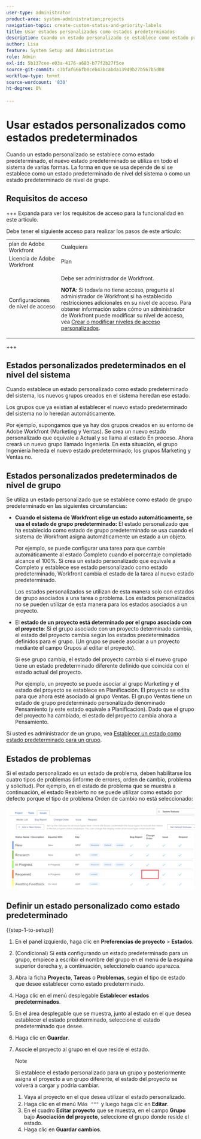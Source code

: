 ```yaml
---
user-type: administrator
product-area: system-administration;projects
navigation-topic: create-custom-status-and-priority-labels
title: Usar estados personalizados como estados predeterminados
description: Cuando un estado personalizado se establece como estado predeterminado, el nuevo estado predeterminado se utiliza en todo el sistema de varias formas. La forma en que se usa depende de si se establece como un estado predeterminado de nivel del sistema o como un estado predeterminado de nivel de grupo.
author: Lisa
feature: System Setup and Administration
role: Admin
exl-id: 5b137cee-e03a-4176-a683-b77f2b27f5ce
source-git-commit: c3bfaf666fb0ceb43bcabda13949b27b567b5d08
workflow-type: tm+mt
source-wordcount: '830'
ht-degree: 0%

---
```


# Usar estados personalizados como estados predeterminados

Cuando un estado personalizado se establece como estado predeterminado, el nuevo estado predeterminado se utiliza en todo el sistema de varias formas. La forma en que se usa depende de si se establece como un estado predeterminado de nivel del sistema o como un estado predeterminado de nivel de grupo.

## Requisitos de acceso

+++ Expanda para ver los requisitos de acceso para la funcionalidad en este artículo.

Debe tener el siguiente acceso para realizar los pasos de este artículo:

<table style="table-layout:auto"> 
 <col> 
 <col> 
 <tbody> 
  <tr> 
   <td role="rowheader">plan de Adobe Workfront</td> 
   <td>Cualquiera</td> 
  </tr> 
  <tr> 
   <td role="rowheader">Licencia de Adobe Workfront</td> 
   <td>Plan</td> 
  </tr> 
  <tr> 
   <td role="rowheader">Configuraciones de nivel de acceso</td> 
   <td> <p>Debe ser administrador de Workfront.</p> <p><b>NOTA</b>: Si todavía no tiene acceso, pregunte al administrador de Workfront si ha establecido restricciones adicionales en su nivel de acceso. Para obtener información sobre cómo un administrador de Workfront puede modificar su nivel de acceso, vea <a href="../../../administration-and-setup/add-users/configure-and-grant-access/create-modify-access-levels.md" class="MCXref xref">Crear o modificar niveles de acceso personalizados</a>.</p> </td> 
  </tr> 
 </tbody> 
</table>

+++

## Estados personalizados predeterminados en el nivel del sistema

Cuando establece un estado personalizado como estado predeterminado del sistema, los nuevos grupos creados en el sistema heredan ese estado.

Los grupos que ya existían al establecer el nuevo estado predeterminado del sistema no lo heredan automáticamente.

Por ejemplo, supongamos que ya hay dos grupos creados en su entorno de Adobe Workfront (Marketing y Ventas). Se crea un nuevo estado personalizado que equivale a Actual y se llama al estado En proceso. Ahora creará un nuevo grupo llamado Ingeniería. En esta situación, el grupo Ingeniería hereda el nuevo estado predeterminado; los grupos Marketing y Ventas no.

## Estados personalizados predeterminados de nivel de grupo

Se utiliza un estado personalizado que se establece como estado de grupo predeterminado en las siguientes circunstancias:

* **Cuando el sistema de Workfront elige un estado automáticamente, se usa el estado de grupo predeterminado:** El estado personalizado que ha establecido como estado de grupo predeterminado se usa cuando el sistema de Workfront asigna automáticamente un estado a un objeto.

  Por ejemplo, se puede configurar una tarea para que cambie automáticamente al estado Completo cuando el porcentaje completado alcance el 100%. Si crea un estado personalizado que equivale a Completo y establece ese estado personalizado como estado predeterminado, Workfront cambia el estado de la tarea al nuevo estado predeterminado.

  Los estados personalizados se utilizan de esta manera solo con estados de grupo asociados a una tarea o problema. Los estados personalizados no se pueden utilizar de esta manera para los estados asociados a un proyecto.

* El **estado de un proyecto está determinado por el grupo asociado con el proyecto**: Si el grupo asociado con un proyecto determinado cambia, el estado del proyecto cambia según los estados predeterminados definidos para el grupo. (Un grupo se puede asociar a un proyecto mediante el campo Grupos al editar el proyecto).

  Si ese grupo cambia, el estado del proyecto cambia si el nuevo grupo tiene un estado predeterminado diferente definido que coincida con el estado actual del proyecto.

  Por ejemplo, un proyecto se puede asociar al grupo Marketing y el estado del proyecto se establece en Planificación. El proyecto se edita para que ahora esté asociado al grupo Ventas. El grupo Ventas tiene un estado de grupo predeterminado personalizado denominado Pensamiento (y este estado equivale a Planificación). Dado que el grupo del proyecto ha cambiado, el estado del proyecto cambia ahora a Pensamiento.

Si usted es administrador de un grupo, vea [Establecer un estado como estado predeterminado para un grupo](/help/quicksilver/administration-and-setup/manage-groups/manage-group-statuses/use-custom-statuses-as-default-statuses-group.md).

## Estados de problemas

Si el estado personalizado es un estado de problema, deben habilitarse los cuatro tipos de problemas (informe de errores, orden de cambio, problema y solicitud). Por ejemplo, en el estado de problema que se muestra a continuación, el estado Reabierto no se puede utilizar como estado por defecto porque el tipo de problema Orden de cambio no está seleccionado:

![](assets/all-4-issue-types-enabled.png)

## Definir un estado personalizado como estado predeterminado

{{step-1-to-setup}}

1. En el panel izquierdo, haga clic en **Preferencias de proyecto** > **Estados**.
1. (Condicional) Si está configurando un estado predeterminado para un grupo, empiece a escribir el nombre del grupo en el menú de la esquina superior derecha y, a continuación, selecciónelo cuando aparezca.
1. Abra la ficha **Proyecto**, **Tareas** o **Problemas**, según el tipo de estado que desee establecer como estado predeterminado.
1. Haga clic en el menú desplegable **Establecer estados predeterminados**.
1. En el área desplegable que se muestra, junto al estado en el que desea establecer el estado predeterminado, seleccione el estado predeterminado que desee.
1. Haga clic en **Guardar**.
1. Asocie el proyecto al grupo en el que reside el estado.

   >[!NOTE]
   >
   >Si establece el estado personalizado para un grupo y posteriormente asigna el proyecto a un grupo diferente, el estado del proyecto se volverá a cargar y podría cambiar.

   1. Vaya al proyecto en el que desea utilizar el estado personalizado.
   1. Haga clic en el menú Más ![](assets/more-icon.png) y luego haga clic en **Editar**.
   1. En el cuadro **Editar proyecto** que se muestra, en el campo **Grupo** bajo **Asociación del proyecto**, seleccione el grupo donde reside el estado.
   1. Haga clic en **Guardar cambios**.
